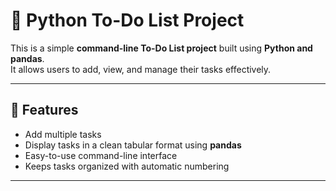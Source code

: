# 📝 Python To-Do List Project

This is a simple **command-line To-Do List project** built using **Python and pandas**.  
It allows users to add, view, and manage their tasks effectively.

---

## 🚀 Features
- Add multiple tasks  
- Display tasks in a clean tabular format using **pandas**  
- Easy-to-use command-line interface  
- Keeps tasks organized with automatic numbering  

---
